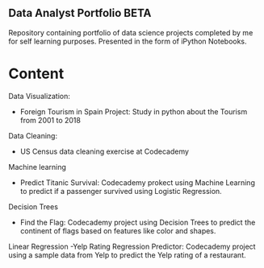 ## Data Analyst Portfolio ****BETA****

Repository containing portfolio of data science projects completed by me for self learning purposes. Presented in the form of iPython Notebooks.


# Content


Data Visualization:
- Foreign Tourism in Spain Project: Study in python about the Tourism from 2001 to 2018

Data Cleaning:
- US Census data cleaning exercise at Codecademy

Machine learning
- Predict Titanic Survival: Codecademy prokect using Machine Learning to predict if a passenger survived using Logistic Regression.

Decision Trees
- Find the Flag: Codecademy project using Decision Trees to predict the continent of flags based on features like color and shapes.

Linear Regression
-Yelp Rating Regression Predictor: Codecademy project using a sample data from Yelp to predict the Yelp rating of a restaurant.